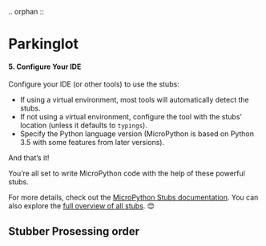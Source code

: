 .. orphan ::

# Parkinglot

#### 5. Configure Your IDE

Configure your IDE (or other tools) to use the stubs:

- If using a virtual environment, most tools will automatically detect the stubs.
- If not using a virtual environment, configure the tool with the stubs’ location (unless it defaults to `typings`).
- Specify the Python language version (MicroPython is based on Python 3.5 with some features from later versions).

And that’s it!

You’re all set to write MicroPython code with the help of these powerful stubs.

For more details, check out the [MicroPython Stubs documentation](https://micropython-stubs.readthedocs.io/). You can also explore the [full overview of all stubs](https://micropython-stubs.readthedocs.io/). 😊 

## Stubber Prosessing order
